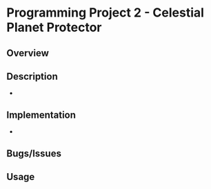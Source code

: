 # Programming Project 2 - Celestial Planet Protector

## Overview

## Description

-

## Implementation

-

## Bugs/Issues

## Usage
